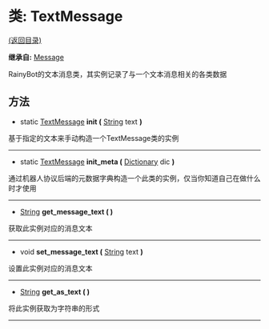 # 类: TextMessage

[(返回目录)](./)

**继承自:** [Message](Message.md)

RainyBot的文本消息类，其实例记录了与一个文本消息相关的各类数据

## 方法

* static [TextMessage](TextMessage.md) **init (** [String](https://docs.godotengine.org/en/latest/classes/class\_string.html) text **)**

基于指定的文本来手动构造一个TextMessage类的实例

***

* static [TextMessage](TextMessage.md) **init\_meta (** [Dictionary](https://docs.godotengine.org/en/latest/classes/class\_dictionary.html) dic **)**

通过机器人协议后端的元数据字典构造一个此类的实例，仅当你知道自己在做什么时才使用

***

* [String](https://docs.godotengine.org/en/latest/classes/class\_string.html) **get\_message\_text ( )**

获取此实例对应的消息文本

***

* void **set\_message\_text (** [String](https://docs.godotengine.org/en/latest/classes/class\_string.html) text **)**

设置此实例对应的消息文本

***

* [String](https://docs.godotengine.org/en/latest/classes/class\_string.html) **get\_as\_text ( )**

将此实例获取为字符串的形式

***
